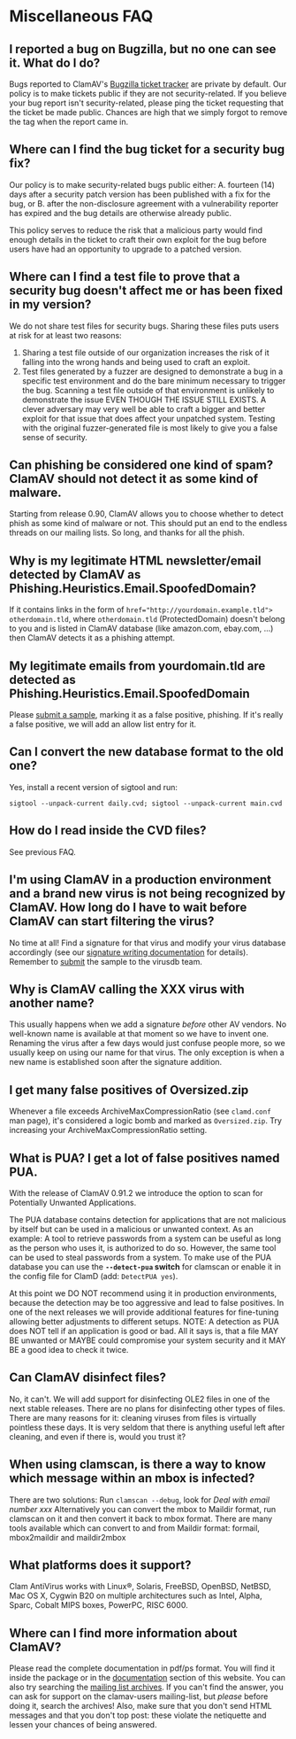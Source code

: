 # Miscellaneous FAQ

## I reported a bug on Bugzilla, but no one can see it. What do I do?

Bugs reported to ClamAV's [Bugzilla ticket tracker](https://bugzilla.clamav.net/) are private by default. Our policy is to make tickets public if they are not security-related. If you believe your bug report isn't security-related, please ping the ticket requesting that the ticket be made public. Chances are high that we simply forgot to remove the tag when the report came in.

## Where can I find the bug ticket for a security bug fix?

Our policy is to make security-related bugs public either:
A. fourteen (14) days after a security patch version has been published with a fix for the bug, or
B. after the non-disclosure agreement with a vulnerability reporter has expired and the bug details are otherwise already public.

This policy serves to reduce the risk that a malicious party would find enough details in the ticket to craft their own exploit for the bug before users have had an opportunity to upgrade to a patched version.

## Where can I find a test file to prove that a security bug doesn't affect me or has been fixed in my version?

We do not share test files for security bugs. Sharing these files puts users at risk for at least two reasons:
1. Sharing a test file outside of our organization increases the risk of it falling into the wrong hands and being used to craft an exploit.
2. Test files generated by a fuzzer are designed to demonstrate a bug in a specific test environment and do the bare minimum necessary to trigger the bug. Scanning a test file outside of that environment is unlikely to demonstrate the issue EVEN THOUGH THE ISSUE STILL EXISTS. A clever adversary may very well be able to craft a bigger and better exploit for that issue that does affect your unpatched system. Testing with the original fuzzer-generated file is most likely to give you a false sense of security.

## Can phishing be considered one kind of spam? ClamAV should not detect it as some kind of malware.

Starting from release 0.90, ClamAV allows you to choose whether to detect phish as some kind of malware or not. This should put an end to the endless threads on our mailing lists. So long, and  thanks for all the phish.

## Why is my legitimate HTML newsletter/email detected by ClamAV as Phishing.Heuristics.Email.SpoofedDomain?

If it contains links in the form of `href="http://yourdomain.example.tld"> otherdomain.tld`, where `otherdomain.tld` (ProtectedDomain) doesn't belong to you and is listed in ClamAV database (like amazon.com, ebay.com, ...) then ClamAV detects it as a phishing attempt.

## My legitimate emails from yourdomain.tld are detected as Phishing.Heuristics.Email.SpoofedDomain

Please [submit a sample](https://www.clamav.net/reports/malware), marking it as a false positive, phishing. If it's really a false positive, we will add an allow list entry for it.

## Can I convert the new database format to the old one?

Yes, install a recent version of sigtool and run:

`sigtool --unpack-current daily.cvd; sigtool --unpack-current main.cvd`

## How do I read inside the CVD files?

See previous FAQ.

## I'm using ClamAV in a production environment and a brand new virus is not being recognized by ClamAV. How long do I have to wait before ClamAV can start filtering the virus?

No time at all! Find a signature for that virus and modify your virus database accordingly (see our [signature writing documentation](../manual/Signatures.md) for details).
Remember to [submit](https://www.clamav.net/reports/malware) the sample to the virusdb team.

## Why is ClamAV calling the XXX virus with another name?

This usually happens when we add a signature _before_ other  AV vendors. No well-known name is available at that moment so we have to invent one. Renaming the virus after a few days would just confuse people more, so we usually keep on using  our name for that virus. The only exception is when a new name is established soon after the signature addition.

## I get many false positives of Oversized.zip

Whenever a file exceeds ArchiveMaxCompressionRatio (see `clamd.conf` man page), it's considered a logic bomb and marked as `Oversized.zip`. Try increasing your ArchiveMaxCompressionRatio setting.

## What is PUA? I get a lot of false positives named PUA.

With the release of ClamAV 0.91.2 we introduce the option to scan for Potentially Unwanted Applications.

The PUA database contains detection for applications that are not malicious by itself but can be used in a malicious or unwanted context. As an example: A tool to retrieve passwords from a system can be useful as long as the person who uses it, is authorized to do so. However, the same tool can be used to steal passwords from a system. To make use of the PUA database you can use the __`--detect-pua` switch__ for clamscan or enable it in the config file for ClamD (add: `DetectPUA yes`).

At this point we DO NOT recommend using it in production environments, because the detection may be too aggressive and lead to false positives. In one of the next releases we will provide additional features for fine-tuning allowing better adjustments to different setups. NOTE: A detection as PUA does NOT tell if an application is good or bad. All it says is, that a file MAY BE unwanted or MAYBE could compromise your system security and it MAY BE a good idea to check it twice.

## Can ClamAV disinfect files?

No, it can't. We will add support for disinfecting OLE2 files in one of the next stable releases. There are no plans for disinfecting other types of files. There are many reasons for it: cleaning viruses from files is virtually pointless these days. It is very seldom that there is anything useful left after cleaning, and even if there is, would you trust it?

## When using clamscan, is there a way to know which message within an mbox is infected?

There are two solutions: Run `clamscan --debug`, look for _Deal with email number xxx_ Alternatively you can convert the mbox to Maildir  format, run clamscan on it and then convert it back to mbox format. There are many tools available which can convert to and from Maildir format: formail, mbox2maildir and maildir2mbox

## What platforms does it support?

Clam AntiVirus works with Linux&reg;, Solaris, FreeBSD, OpenBSD, NetBSD, Mac OS X, Cygwin B20 on  multiple architectures such as Intel, Alpha, Sparc, Cobalt MIPS boxes, PowerPC, RISC 6000.

## Where can I find more information about ClamAV?

Please read the complete documentation in pdf/ps format. You will find it inside the package or in the [documentation](https://www.clamav.net/manual/installing.md) section of this website. You can also try searching the [mailing list archives](https://www.clamav.net/contact#ml). If you can't find the answer, you can ask for support on the clamav-users mailing-list, but  _please_ before doing it, search the archives! Also, make sure that you don't send HTML messages and that you don't top post: these violate the netiquette and lessen your chances of being answered.
